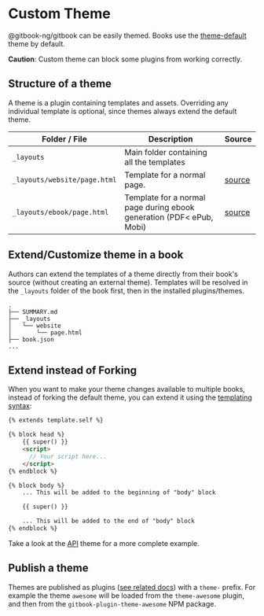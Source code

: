# Custom Theme

@gitbook-ng/gitbook can be easily themed. Books use the [theme-default](https://github.com/gitbook-ng/theme-default) theme by default.

**Caution**: Custom theme can block some plugins from working correctly.

## Structure of a theme

A theme is a plugin containing templates and assets. Overriding any individual template is optional, since themes always extend the default theme.

| Folder / File                | Description | Source |
| ---------------------------- | ----------- | ------ |
| `_layouts`                   | Main folder containing all the templates | |
| `_layouts/website/page.html` | Template for a normal page. | [source](https://github.com/gitbook-ng/theme-default/blob/master/_layouts/website/page.html) |
| `_layouts/ebook/page.html`   | Template for a normal page during ebook generation (PDF< ePub, Mobi) | [source](https://github.com/gitbook-ng/theme-default/blob/master/_layouts/ebook/page.html) |

## Extend/Customize theme in a book

Authors can extend the templates of a theme directly from their book's source (without creating an external theme). Templates will be resolved in the `_layouts` folder of the book first, then in the installed plugins/themes.

```text
.
├── SUMMARY.md
├── _layouts
│   └── website
│       └── page.html
├── book.json
...
```

## Extend instead of Forking

When you want to make your theme changes available to multiple books, instead of forking the default theme, you can extend it using the [templating syntax](../templating/README.md):

```html
{% extends template.self %}

{% block head %}
    {{ super() }}
    <script>
      // Your script here...
    </script>
{% endblock %}

{% block body %}
    ... This will be added to the beginning of "body" block

    {{ super() }}

    ... This will be added to the end of "body" block
{% endblock %}
```

Take a look at the [API](https://github.com/gitbook-ng/theme-api) theme for a more complete example.

## Publish a theme

Themes are published as plugins ([see related docs](../plugins/README.md)) with a `theme-` prefix. For example the theme `awesome` will be loaded from the `theme-awesome` plugin, and then from the `gitbook-plugin-theme-awesome` NPM package.
